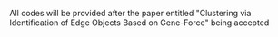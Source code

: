 All codes will be provided after the paper entitled "Clustering via Identification of Edge Objects Based on Gene-Force" being accepted
